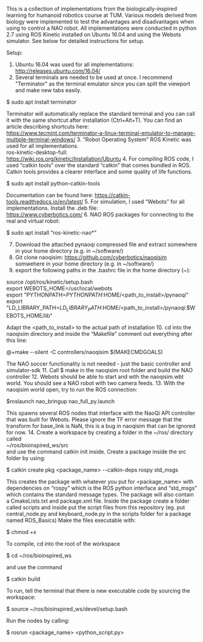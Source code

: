 This is a collection of implementations from the biologically-inspired learning for humanoid robotics course at TUM.  Various models derived from biology were implemented to test the advantages and disadvantages when using to control a NAO robot.  All implementations were conducted in python 2.7 using ROS Kinetic installed on Ubuntu 16.04 and using the Webots simulator.  See below for detailed instructions for setup.

Setup:
1. Ubuntu 16.04 was used for all implementations: <br/>
http://releases.ubuntu.com/16.04/
2. Several terminals are needed to be used at once.  I recommend "Terminator" as the terminal emulator since you can split the viewport and make new tabs easily. <br/>

$ sudo apt install terminator <br/>

Terminator will automatically replace the standard terminal and you can call it with the same shortcut after installation (Ctrl+Alt+T). You can find an article describing shortcuts here: <br/>
https://www.tecmint.com/terminator-a-linux-terminal-emulator-to-manage-multiple-terminal-windows/
3. “Robot Operating System” ROS Kinetic was used for all implementations. <br/>
ros-kinetic-desktop-full: <br/>
https://wiki.ros.org/kinetic/Installation/Ubuntu
4. For compiling ROS code, I used “catkin tools” over the standard “catkin” that
comes bundled in ROS. Catkin tools provides a clearer interface and some quality of life functions. <br/>

$ sudo apt install python-catkin-tools <br/>

Documentation can be found here: https://catkin-tools.readthedocs.io/en/latest/
5. For simulation, I used “Webots” for all implementations. Install the .deb file: <br/>
https://www.cyberbotics.com/
6. NAO ROS packages for connecting to the real and virtual robot: <br/>

$ sudo apt install “ros-kinetic-nao*” <br/>

7. Download the attached pynaoqi compressed file and extract somewhere in your home directory (e.g. in ~/software/)
8. Git clone naoqisim: https://github.com/cyberbotics/naoqisim somwehere in your home directory (e.g. in ~/software/)
9. export the following paths in the .bashrc file in the home directory (~): <br/>

source /opt/ros/kinetic/setup.bash <br/>
export WEBOTS_HOME=/usr/local/webots <br/>
export "PYTHONPATH=$PYTHONPATH:$HOME/<path_to_install>/pynaoqi" <br/>
export "LD_LIBRARY_PATH=$LD_LIBRARY_PATH:$HOME/<path_to_install>/pynaoqi:$WEBOTS_HOME/lib" <br/>

Adapt the <path_to_install> to the actual path of installation
10. cd into the naoqisim directory and inside the “Makefile” comment out everything after this line: <br/>

@+make --silent -C controllers/naoqisim $(MAKECMDGOALS) <br/>

The NAO soccer functionality is not needed - just the basic controller and simulator-sdk
11. Call $ make in the naoqisim root folder and build the NAO controller
12. Webots should be able to start and with the naoqisim.wbt world. You should see a NAO robot with two camera feeds.
13. With the naoqisim world open, try to run the ROS connection: <br/>

$roslaunch nao_bringup nao_full_py.launch <br/>

This spawns several ROS nodes that interface with the NaoQi API controller that was built for Webots. Please ignore the TF error message that the transform for base_link is NaN, this is a bug in naoqisim that can be ignored for now.
14. Create a workspace by creating a folder in the ~/ros/ directory called <br/>
~/ros/bioinspired_ws/src <br/>
and use the command catkin init inside. Create a package inside the src folder by using: <br/>

$ catkin create pkg <package_name> --catkin-deps rospy std_msgs <br/>

This creates the package with whatever you put for <package_name> with dependencies on “rospy” which is the ROS python interface and “std_msgs” which contains the standard message types. The package will also contain a CmakeLists.txt and package.xml file.
Inside the package create a folder called scripts and inside put the script files from this repository (eg. put central_node.py and keyboard_node.py in the scripts folder for a package named ROS_Basics)
Make the files executable with: <br/>

$ chmod +x <filename> <br/>
  
To compile, cd into the root of the workspace <br/>

$ cd ~/ros/bioinspired_ws <br/>

and use the command <br/>

$ catkin build <br/>

To run, tell the terminal that there is new executable code by sourcing the workspace: <br/>

$ source ~/ros/bioinspired_ws/devel/setup.bash <br/>

Run the nodes by calling: <br/>

$ rosrun <package_name> <python_script.py>

